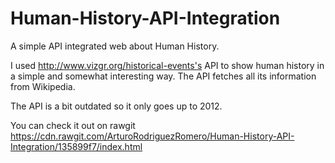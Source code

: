 # Human-History-API-Integration
A simple API integrated web about Human History.

I used http://www.vizgr.org/historical-events's API to show human history in a simple and somewhat interesting way.
The API fetches all its information from Wikipedia.

The API is a bit outdated so it only goes up to 2012.

You can check it out on rawgit https://cdn.rawgit.com/ArturoRodriguezRomero/Human-History-API-Integration/135899f7/index.html
